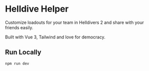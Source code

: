 # Helldive Helper

Customize loadouts for your team in Helldivers 2 and share with your friends easily.

Built with Vue 3, Tailwind and love for democracy.

## Run Locally

```sh
npm run dev
```
